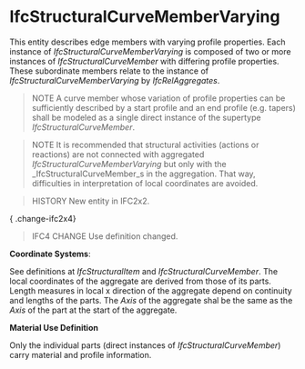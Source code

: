 # IfcStructuralCurveMemberVarying

This entity describes edge members with varying profile properties. Each instance of _IfcStructuralCurveMemberVarying_ is composed of two or more instances of _IfcStructuralCurveMember_ with differing profile properties. These subordinate members relate to the instance of _IfcStructuralCurveMemberVarying_ by _IfcRelAggregates_.

> NOTE  A curve member whose variation of profile properties can be sufficiently described by a start profile and an end profile (e.g. tapers) shall be modeled as a single direct instance of the supertype _IfcStructuralCurveMember_.

> NOTE  It is recommended that structural activities (actions or reactions) are not connected with aggregated _IfcStructuralCurveMemberVarying_ but only with the _IfcStructuralCurveMember_s in the aggregation. That way, difficulties in interpretation of local coordinates are avoided.

> HISTORY  New entity in IFC2x2.

{ .change-ifc2x4}
> IFC4 CHANGE  Use definition changed.

****Coordinate Systems****:

See definitions at _IfcStructuralItem_ and _IfcStructuralCurveMember_. The local coordinates of the aggregate are derived from those of its parts. Length measures in local x direction of the aggregate depend on continuity and lengths of the parts. The _Axis_ of the aggregate shal be the same as the _Axis_ of the part at the start of the aggregate.

****Material Use Definition****

Only the individual parts (direct instances of _IfcStructuralCurveMember_) carry material and profile information.
